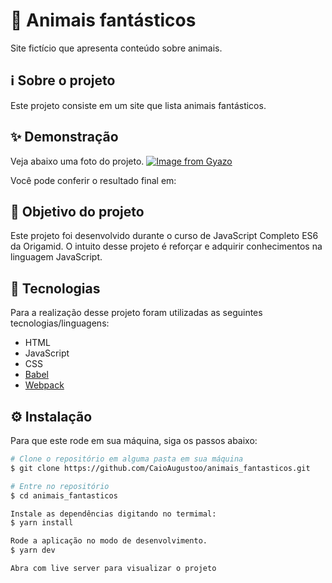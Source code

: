 # 🐻 Animais fantásticos
Site fictício que apresenta conteúdo sobre animais.

## ℹ️ Sobre o projeto 
Este projeto consiste em um site que lista animais fantásticos.

## ✨ Demonstração
Veja abaixo uma foto do projeto.
[![Image from Gyazo](https://i.gyazo.com/be43aa34689d5351e4ddb00b3011bbdc.png)](https://gyazo.com/be43aa34689d5351e4ddb00b3011bbdc)

Você pode conferir o resultado final em: 


## 🎯 Objetivo do projeto
Este projeto foi desenvolvido durante o curso de JavaScript Completo ES6 da Origamid. O intuito desse projeto é reforçar e adquirir conhecimentos na linguagem JavaScript.

## 📝 Tecnologias 
Para a realização desse projeto foram utilizadas as seguintes tecnologias/linguagens: 
- HTML
- JavaScript
- CSS
- [Babel](https://babeljs.io/)
- [Webpack](https://webpack.js.org/)

## ⚙️ Instalação
Para que este rode em sua máquina, siga os passos abaixo:

```bash
# Clone o repositório em alguma pasta em sua máquina
$ git clone https://github.com/CaioAugustoo/animais_fantasticos.git

# Entre no repositório
$ cd animais_fantasticos

Instale as dependências digitando no termimal:
$ yarn install

Rode a aplicação no modo de desenvolvimento.
$ yarn dev

Abra com live server para visualizar o projeto
```
